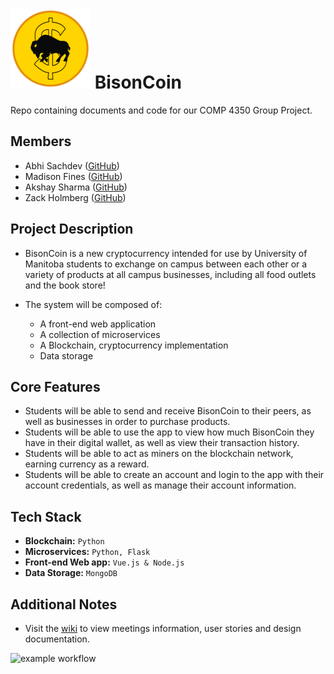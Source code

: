 # ![logo](./assets/logo2.png) BisonCoin

Repo containing documents and code for our COMP 4350 Group Project.

## Members

- Abhi Sachdev ([GitHub](https://github.com/abhisachdev17))
- Madison Fines ([GitHub](https://github.com/madisonfines))
- Akshay Sharma ([GitHub](https://github.com/akshaysharma21))
- Zack Holmberg ([GitHub](https://github.com/ZackHolmberg))

## Project Description

- BisonCoin is a new cryptocurrency intended for use by University of Manitoba students to exchange on campus between each other or a variety of products at all campus businesses, including all food outlets and the book store!

- The system will be composed of:
  - A front-end web application
  - A collection of microservices
  - A Blockchain, cryptocurrency implementation
  - Data storage

## Core Features

- Students will be able to send and receive BisonCoin to their peers, as well as businesses in order to purchase products.
- Students will be able to use the app to view how much BisonCoin they have in their digital wallet, as well as view their transaction history.
- Students will be able to act as miners on the blockchain network, earning currency as a reward.
- Students will be able to create an account and login to the app with their account credentials, as well as manage their account information.

## Tech Stack

- **Blockchain:** `Python`
- **Microservices:** `Python, Flask`
- **Front-end Web app:** `Vue.js & Node.js`
- **Data Storage:** `MongoDB`

## Additional Notes

- Visit the [wiki](https://github.com/ZackHolmberg/COMP4350-Project/wiki) to view meetings information, user stories and design documentation.

![example workflow](https://github.com/<OWNER>/<REPOSITORY>/actions/workflows/<WORKFLOW_FILE>/badge.svg)
